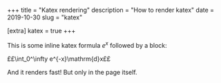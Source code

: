 +++
title = "Katex rendering"
description = "How to render katex"
date = 2019-10-30
slug = "katex"

[extra]
katex = true
+++

This is some inline katex formula $e^x$ followed by a block:

££\int_0^\infty e^{-x}\mathrm{d}x££

And it renders fast! But only in the page itself.
